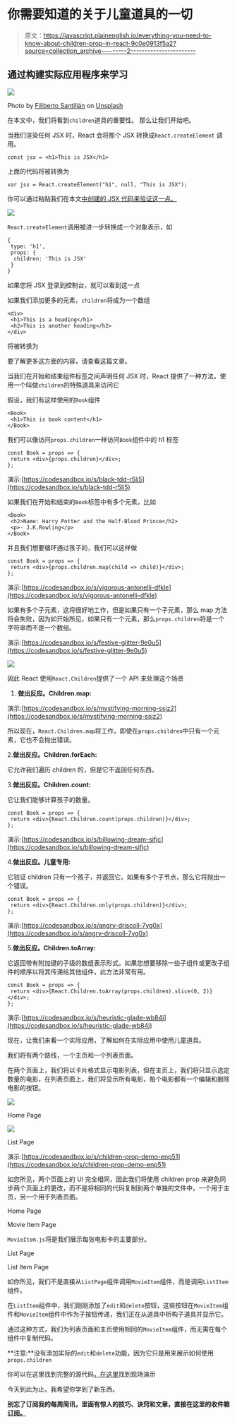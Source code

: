 # 你需要知道的关于儿童道具的一切

> 原文：<https://javascript.plainenglish.io/everything-you-need-to-know-about-children-prop-in-react-9c0e0913f5a2?source=collection_archive---------2----------------------->

## 通过构建实际应用程序来学习

![](img/1159b9d70632a4396c83f268e278da1d.png)

Photo by [Filiberto Santillán](https://unsplash.com/@filijs?utm_source=medium&utm_medium=referral) on [Unsplash](https://unsplash.com?utm_source=medium&utm_medium=referral)

在本文中，我们将看到`children`道具的重要性。
那么让我们开始吧。

当我们渲染任何 JSX 时，React 会将那个 JSX 转换成`React.createElement` 调用。

```
const jsx = <h1>This is JSX</h1>
```

上面的代码将被转换为

```
var jsx = React.createElement("h1", null, "This is JSX");
```

你可以通过粘贴我们在本文[中创建的 JSX 代码](https://levelup.gitconnected.com/create-a-clone-of-babel-repl-site-to-convert-es6-react-code-to-es5-93cdc9ad98ea?source=friends_link&sk=517cfac3dfc4b451610eb298f36a428c)[来验证这一点。](https://babel-repl-clone.now.sh/)

![](img/eff9ebc3e2a9ef738fed03189ba6fb4f.png)

`React.createElement`调用被进一步转换成一个对象表示，如

```
{ 
 type: 'h1', 
 props: { 
  children: 'This is JSX' 
 }
}
```

如果您将 JSX 登录到控制台，就可以看到这一点

如果我们添加更多的元素，`children`将成为一个数组

```
<div>
 <h1>This is a heading</h1>
 <h2>This is another heading</h2>
</div>
```

将被转换为

要了解更多这方面的内容，请查看这篇文章。

当我们在开始和结束组件标签之间声明任何 JSX 时，React 提供了一种方法，使用一个叫做`children`的特殊道具来访问它

假设，我们有这样使用的`Book`组件

```
<Book>
 <h1>This is book content</h1>
</Book>
```

我们可以像访问`props.children`一样访问`Book`组件中的 h1 标签

```
const Book = props => {
 return <div>{props.children}</div>;
};
```

演示:[https://codesandbox.io/s/black-tdd-r5li5](https://codesandbox.io/s/black-tdd-r5li5)

如果我们在开始和结束的`Book`标签中有多个元素，比如

```
<Book>
 <h2>Name: Harry Potter and the Half-Blood Prince</h2>
 <p>- J.K.Rowling</p>
</Book>
```

并且我们想要循环通过孩子的，我们可以这样做

```
const Book = props => {
 return <div>{props.children.map(child => child)}</div>;
};
```

演示:[https://codesandbox.io/s/vigorous-antonelli-dfkle](https://codesandbox.io/s/vigorous-antonelli-dfkle)

如果有多个子元素，这将很好地工作，但是如果只有一个子元素，那么 map 方法将会失败，因为如开始所见，如果只有一个元素，那么`props.children`将是一个字符串而不是一个数组。

演示:[https://codesandbox.io/s/festive-glitter-9e0u5](https://codesandbox.io/s/festive-glitter-9e0u5)

![](img/be7e303dce2001c471f8f07b7027bcab.png)

因此 React 使用`React.Children`提供了一个 API 来处理这个场景

1.  **做出反应。Children.map:**

演示:[https://codesandbox.io/s/mystifying-morning-ssjz2](https://codesandbox.io/s/mystifying-morning-ssjz2)

所以现在，`React.Children.map`将工作，即使在`props.children`中只有一个元素，它也不会抛出错误。

2.**做出反应。Children.forEach:**

它允许我们遍历 children 的，但是它不返回任何东西。

3.**做出反应。Children.count:**

它让我们能够计算孩子的数量。

```
const Book = props => {
 return <div>{React.Children.count(props.children)}</div>;
};
```

演示:[https://codesandbox.io/s/billowing-dream-sifjc](https://codesandbox.io/s/billowing-dream-sifjc)

4.**做出反应。儿童专用:**

它验证 children 只有一个孩子，并返回它。如果有多个子节点，那么它将抛出一个错误。

```
const Book = props => {
 return <div>{React.Children.only(props.children)}</div>;
};
```

演示:[https://codesandbox.io/s/angry-driscoll-7yg0x](https://codesandbox.io/s/angry-driscoll-7yg0x)

5.**做出反应。Children.toArray:**

它返回带有附加键的子级的数组表示形式。如果您想要移除一些子组件或更改子组件的顺序以将其传递给其他组件，此方法非常有用。

```
const Book = props => {
 return <div>{React.Children.toArray(props.children).slice(0, 2)}</div>;
};
```

演示:[https://codesandbox.io/s/heuristic-glade-wb84j](https://codesandbox.io/s/heuristic-glade-wb84j)

现在，让我们来看一个实际应用，了解如何在实际应用中使用儿童道具。

我们将有两个路线，一个主页和一个列表页面。

在两个页面上，我们将以卡片格式显示电影列表，但在主页上，我们将只显示选定数量的电影，在列表页面上，我们将显示所有电影，每个电影都有一个编辑和删除电影的按钮。

![](img/b7e2b02c8cc47a91e784f333e85fb33e.png)

Home Page

![](img/f4f0803496d8d05fd9d6affe7612cc9f.png)

List Page

演示:[https://codesandbox.io/s/children-prop-demo-enp51](https://codesandbox.io/s/children-prop-demo-enp51)

如您所见，两个页面上的 UI 完全相同，因此我们将使用 children prop 来避免同步两个页面上的更改，而不是将相同的代码复制到两个单独的文件中，一个用于主页，另一个用于列表页面。

Home Page

Movie Item Page

`MovieItem.js`将是我们展示每张电影卡的主要部分。

List Page

List Item Page

如你所见，我们不是直接从`ListPage`组件调用`MovieItem`组件，而是调用`ListItem`组件。

在`ListItem`组件中，我们刚刚添加了`edit`和`delete`按钮，这些按钮在`MovieItem`组件和`MovieItem`组件中作为子按钮传递，我们正在从道具中析构子道具并显示它。

通过这种方式，我们为列表页面和主页使用相同的`MovieItem`组件，而无需在每个组件中复制代码。

**注意:**没有添加实际的`edit`和`delete`功能，因为它只是用来展示如何使用`props.children`

你可以在这里找到完整的源代码[，在这里](https://github.com/myogeshchavan97/children-props-demo)找到现场演示

今天到此为止。我希望你学到了新东西。

**别忘了订阅我的每周简讯，里面有惊人的技巧、诀窍和文章，直接在这里的收件箱** [**订阅。**](https://yogeshchavan.dev/)